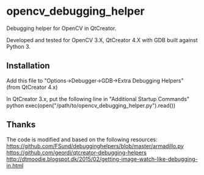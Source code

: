 # opencv_debugging_helper
Debugging helper for OpenCV in QtCreator. 

Developed and tested for OpenCV 3.X, QtCreator 4.X with GDB built against Python 3.

## Installation
Add this file to "Options->Debugger->GDB->Extra Debugging Helpers" (from QtCreator 4.x)

In QtCreator 3.x, put the following line in "Additional Startup Commands"
python exec(open("/path/to/opencv_debugging_helper.py").read())

## Thanks
The code is modified and based on the following resources:
https://github.com/FSund/debugginghelpers/blob/master/armadillo.py
https://github.com/geordi/qtcreator-debugging-helpers
http://dtmoodie.blogspot.dk/2015/02/getting-image-watch-like-debugging-in.html
